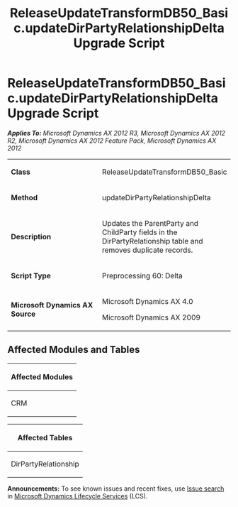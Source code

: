 ﻿---
title: ReleaseUpdateTransformDB50_Basic.updateDirPartyRelationshipDelta Upgrade Script
TOCTitle: ReleaseUpdateTransformDB50_Basic.updateDirPartyRelationshipDelta Upgrade Script
ms:assetid: 53894ce9-113f-57e8-e6e9-6513fb9f5421
ms:mtpsurl: https://msdn.microsoft.com/en-us/library/JJ736119(v=AX.60)
ms:contentKeyID: 49708295
ms.date: 05/18/2015
mtps_version: v=AX.60
---

# ReleaseUpdateTransformDB50\_Basic.updateDirPartyRelationshipDelta Upgrade Script 


_**Applies To:** Microsoft Dynamics AX 2012 R3, Microsoft Dynamics AX 2012 R2, Microsoft Dynamics AX 2012 Feature Pack, Microsoft Dynamics AX 2012_

<table>
<colgroup>
<col style="width: 50%" />
<col style="width: 50%" />
</colgroup>
<tbody>
<tr class="odd">
<td><p><strong>Class</strong></p></td>
<td><p>ReleaseUpdateTransformDB50_Basic</p></td>
</tr>
<tr class="even">
<td><p><strong>Method</strong></p></td>
<td><p>updateDirPartyRelationshipDelta</p></td>
</tr>
<tr class="odd">
<td><p><strong>Description</strong></p></td>
<td><p>Updates the ParentParty and ChildParty fields in the DirPartyRelationship table and removes duplicate records.</p></td>
</tr>
<tr class="even">
<td><p><strong>Script Type</strong></p></td>
<td><p>Preprocessing 60: Delta</p></td>
</tr>
<tr class="odd">
<td><p><strong>Microsoft Dynamics AX Source</strong></p></td>
<td><p>Microsoft Dynamics AX 4.0</p>
<p>Microsoft Dynamics AX 2009</p></td>
</tr>
</tbody>
</table>


## Affected Modules and Tables

<table>
<colgroup>
<col style="width: 100%" />
</colgroup>
<thead>
<tr class="header">
<th><p>Affected Modules</p></th>
</tr>
</thead>
<tbody>
<tr class="odd">
<td><p>CRM</p></td>
</tr>
</tbody>
</table>


<table>
<colgroup>
<col style="width: 100%" />
</colgroup>
<thead>
<tr class="header">
<th><p>Affected Tables</p></th>
</tr>
</thead>
<tbody>
<tr class="odd">
<td><p>DirPartyRelationship</p></td>
</tr>
</tbody>
</table>

  
**Announcements:** To see known issues and recent fixes, use [Issue search](http://go.microsoft.com/fwlink/?linkid=389258) in [Microsoft Dynamics Lifecycle Services](http://go.microsoft.com/fwlink/?linkid=306505) (LCS).

